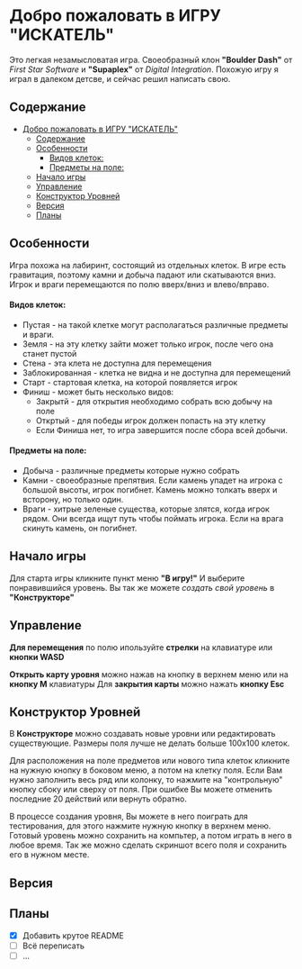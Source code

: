 # Добро пожаловать в ИГРУ "ИСКАТЕЛЬ"

Это легкая незамысловатая игра. Своеобразный клон **"Boulder Dash"** от *First Star Software* и **"Supaplex"** от *Digital Integration*.
Похожую игру я играл в далеком детсве, и сейчас решил написать свою.

## Содержание
- [Добро пожаловать в ИГРУ "ИСКАТЕЛЬ"](#добро-пожаловать-в-игру-искатель)
  - [Содержание](#содержание)
  - [Особенности](#особенности)
      - [Видов клеток:](#видов-клеток)
      - [Предметы на поле:](#предметы-на-поле)
  - [Начало игры](#начало-игры)
  - [Управление](#управление)
  - [Конструктор Уровней](#конструктор-уровней)
  - [Версия](#версия)
  - [Планы](#планы)

## Особенности 
Игра похожа на лабиринт, состоящий из отдельных клеток.
В игре есть гравитация, поэтому камни и добыча падают или скатываются вниз.
Игрок и враги перемещаются по полю вверх/вниз и влево/вправо. 

#### Видов клеток:
- Пустая - на такой клетке могут располагаться различные предметы и враги.
- Земля - на эту клетку зайти может только игрок, после чего она станет пустой
- Стена - эта клета не доступна для перемещения
- Заблокированная - клетка не видна и не доступна для перемещений
- Старт - стартовая клетка, на которой появляется игрок
- Финиш - может быть несколько видов: 
  - Закрытй - для открытия необходимо собрать всю добычу на поле
  - Откртый - для победы игрок должен попасть на эту клетку
  - Если Финиша нет, то игра завершится после сбора всей добычи.
  
#### Предметы на поле:
- Добыча - различные предметы которые нужно собрать
- Камни - своеобразные препятвия. Если камень упадет на игрока с большой высоты, игрок погибнет. Камень можно толкать вверх и всторону, но только один.
- Враги - хитрые зеленые существа, которые злятся, когда игрок рядом. Они всегда ищут путь чтобы поймать игрока. Если на врага скинуть камень, он погибнет.



## Начало игры
Для старта игры кликните пункт меню **"В игру!"**
И выберите понравившийся уровень.
Вы так же можете *создать свой уровень* в **"Конструкторе"**

## Управление
**Для перемещения** по полю ипользуйте **стрелки** на клавиатуре или **кнопки WASD**

**Открыть карту уровня** можно нажав на кнопку в верхнем меню или на **кнопку М** клавиатуры
Для **закрытия карты** можно нажать **кнопку Esc**

## Конструктор Уровней
В **Конструкторе** можно создавать новые уровни или редактировать существующие.
Размеры поля лучше не делать больше 100х100 клеток. 

Для расположения на поле предметов или нового типа клеток кликните на нужную кнопку в боковом меню, а потом на клетку поля. 
Если Вам нужно заполнить весь ряд или колонку, то нажмите на "контрольную" кнопку сбоку или сверху от поля.
При ошибке Вы можете отменить последние 20 действий или вернуть обратно.

В процессе создания уровня, Вы можете в него поиграть для тестирования, для этого нажмите нужную кнопку в верхнем меню.
Готовый уровень можно сохранить на компьтер, а потом играть в него в любое время.
Так же можно сделать скриншот всего поля и сохранить его в нужном месте.


## Версия


## Планы

- [x] Добавить крутое README
- [ ] Всё переписать
- [ ] ...
